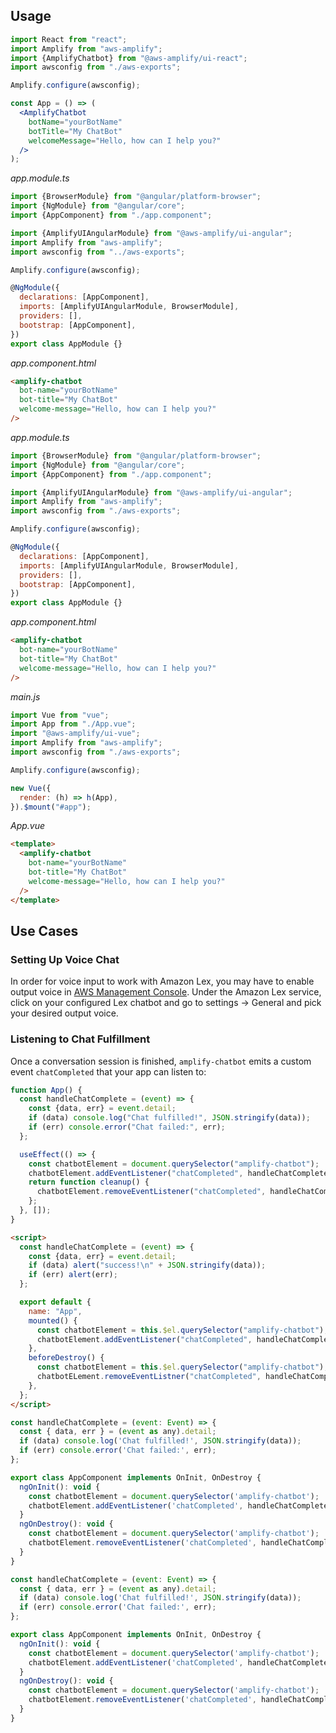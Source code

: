 ## Usage

<docs-filter framework="react">

```jsx
import React from "react";
import Amplify from "aws-amplify";
import {AmplifyChatbot} from "@aws-amplify/ui-react";
import awsconfig from "./aws-exports";

Amplify.configure(awsconfig);

const App = () => (
  <AmplifyChatbot
    botName="yourBotName"
    botTitle="My ChatBot"
    welcomeMessage="Hello, how can I help you?"
  />
);
```

</docs-filter>

<docs-filter framework="angular">

_app.module.ts_

```js
import {BrowserModule} from "@angular/platform-browser";
import {NgModule} from "@angular/core";
import {AppComponent} from "./app.component";

import {AmplifyUIAngularModule} from "@aws-amplify/ui-angular";
import Amplify from "aws-amplify";
import awsconfig from "../aws-exports";

Amplify.configure(awsconfig);

@NgModule({
  declarations: [AppComponent],
  imports: [AmplifyUIAngularModule, BrowserModule],
  providers: [],
  bootstrap: [AppComponent],
})
export class AppModule {}
```

_app.component.html_

```html
<amplify-chatbot
  bot-name="yourBotName"
  bot-title="My ChatBot"
  welcome-message="Hello, how can I help you?"
/>
```

</docs-filter>

<docs-filter framework="ionic">

_app.module.ts_

```js
import {BrowserModule} from "@angular/platform-browser";
import {NgModule} from "@angular/core";
import {AppComponent} from "./app.component";

import {AmplifyUIAngularModule} from "@aws-amplify/ui-angular";
import Amplify from "aws-amplify";
import awsconfig from "./aws-exports";

Amplify.configure(awsconfig);

@NgModule({
  declarations: [AppComponent],
  imports: [AmplifyUIAngularModule, BrowserModule],
  providers: [],
  bootstrap: [AppComponent],
})
export class AppModule {}
```

_app.component.html_

```html
<amplify-chatbot
  bot-name="yourBotName"
  bot-title="My ChatBot"
  welcome-message="Hello, how can I help you?"
/>
```

</docs-filter>

<docs-filter framework="vue">

_main.js_

```js
import Vue from "vue";
import App from "./App.vue";
import "@aws-amplify/ui-vue";
import Amplify from "aws-amplify";
import awsconfig from "./aws-exports";

Amplify.configure(awsconfig);

new Vue({
  render: (h) => h(App),
}).$mount("#app");
```

_App.vue_

```html
<template>
  <amplify-chatbot
    bot-name="yourBotName"
    bot-title="My ChatBot"
    welcome-message="Hello, how can I help you?"
  />
</template>
```

</docs-filter>

<ui-component-props tag="amplify-chatbot" use-table-headers></ui-component-props>

## Use Cases

### Setting Up Voice Chat

In order for voice input to work with Amazon Lex, you may have to enable output voice in [AWS Management Console](https://console.aws.amazon.com/console/home). Under the Amazon Lex service, click on your configured Lex chatbot and go to settings -> General and pick your desired output voice.

### Listening to Chat Fulfillment

Once a conversation session is finished, `amplify-chatbot` emits a custom event `chatCompleted` that your app can listen to:

<docs-filter framework="react">

```js
function App() {
  const handleChatComplete = (event) => {
    const {data, err} = event.detail;
    if (data) console.log("Chat fulfilled!", JSON.stringify(data));
    if (err) console.error("Chat failed:", err);
  };

  useEffect(() => {
    const chatbotElement = document.querySelector("amplify-chatbot");
    chatbotElement.addEventListener("chatCompleted", handleChatComplete);
    return function cleanup() {
      chatbotElement.removeEventListener("chatCompleted", handleChatComplete);
    };
  }, []);
}
```

</docs-filter>

<docs-filter framework="vue">

```html
<script>
  const handleChatComplete = (event) => {
    const {data, err} = event.detail;
    if (data) alert("success!\n" + JSON.stringify(data));
    if (err) alert(err);
  };

  export default {
    name: "App",
    mounted() {
      const chatbotElement = this.$el.querySelector("amplify-chatbot");
      chatbotElement.addEventListener("chatCompleted", handleChatComplete);
    },
    beforeDestroy() {
      const chatbotElement = this.$el.querySelector("amplify-chatbot");
      chatbotELement.removeEventListner("chatCompleted", handleChatComplete);
    },
  };
</script>
```

</docs-filter>

<docs-filter framework="angular">

```js
const handleChatComplete = (event: Event) => {
  const { data, err } = (event as any).detail;
  if (data) console.log('Chat fulfilled!', JSON.stringify(data));
  if (err) console.error('Chat failed:', err);
};

export class AppComponent implements OnInit, OnDestroy {
  ngOnInit(): void {
    const chatbotElement = document.querySelector('amplify-chatbot');
    chatbotElement.addEventListener('chatCompleted', handleChatComplete);
  }
  ngOnDestroy(): void {
    const chatbotElement = document.querySelector('amplify-chatbot');
    chatbotElement.removeEventListener('chatCompleted', handleChatComplete);
  }
}
```

</docs-filter>

<docs-filter framework="ionic">

```js
const handleChatComplete = (event: Event) => {
  const { data, err } = (event as any).detail;
  if (data) console.log('Chat fulfilled!', JSON.stringify(data));
  if (err) console.error('Chat failed:', err);
};

export class AppComponent implements OnInit, OnDestroy {
  ngOnInit(): void {
    const chatbotElement = document.querySelector('amplify-chatbot');
    chatbotElement.addEventListener('chatCompleted', handleChatComplete);
  }
  ngOnDestroy(): void {
    const chatbotElement = document.querySelector('amplify-chatbot');
    chatbotElement.removeEventListener('chatCompleted', handleChatComplete);
  }
}
```

</docs-filter>

